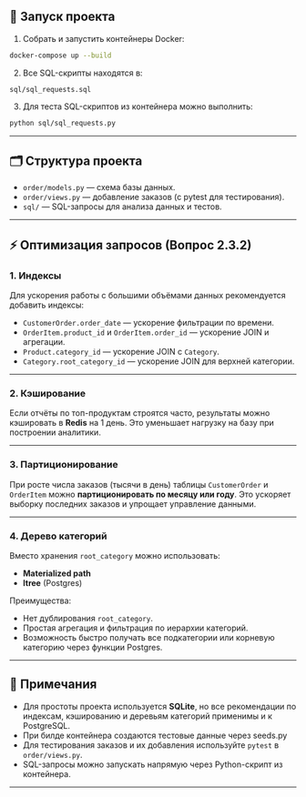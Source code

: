 
## 🚀 Запуск проекта

1. Собрать и запустить контейнеры Docker:

```bash
docker-compose up --build
````

2. Все SQL-скрипты находятся в:

```
sql/sql_requests.sql
```

3. Для теста SQL-скриптов из контейнера можно выполнить:

```bash
python sql/sql_requests.py
```

---

## 🗂 Структура проекта

* `order/models.py` — схема базы данных.
* `order/views.py` — добавление заказов (с pytest для тестирования).
* `sql/` — SQL-запросы для анализа данных и тестов.

---

## ⚡ Оптимизация запросов (Вопрос 2.3.2)

### 1. Индексы

Для ускорения работы с большими объёмами данных рекомендуется добавить индексы:

* `CustomerOrder.order_date` — ускорение фильтрации по времени.
* `OrderItem.product_id` и `OrderItem.order_id` — ускорение JOIN и агрегации.
* `Product.category_id` — ускорение JOIN с `Category`.
* `Category.root_category_id` — ускорение JOIN для верхней категории.



---

### 2. Кэширование

Если отчёты по топ-продуктам строятся часто, результаты можно кэшировать в **Redis** на 1 день. Это уменьшает нагрузку на базу при построении аналитики.

---

### 3. Партиционирование

При росте числа заказов (тысячи в день) таблицы `CustomerOrder` и `OrderItem` можно **партиционировать по месяцу или году**.
Это ускоряет выборку последних заказов и упрощает управление данными.

---

### 4. Дерево категорий

Вместо хранения `root_category` можно использовать:

* **Materialized path**
* **ltree** (Postgres)

Преимущества:

* Нет дублирования `root_category`.
* Простая агрегация и фильтрация по иерархии категорий.
* Возможность быстро получать все подкатегории или корневую категорию через функции Postgres.

---

## 📝 Примечания

* Для простоты проекта используется **SQLite**, но все рекомендации по индексам, кэшированию и деревьям категорий применимы и к PostgreSQL.
* При билде контейнера создаются тестовые данные через seeds.py
* Для тестирования заказов и их добавления используйте `pytest` в `order/views.py`.
* SQL-запросы можно запускать напрямую через Python-скрипт из контейнера.

---


